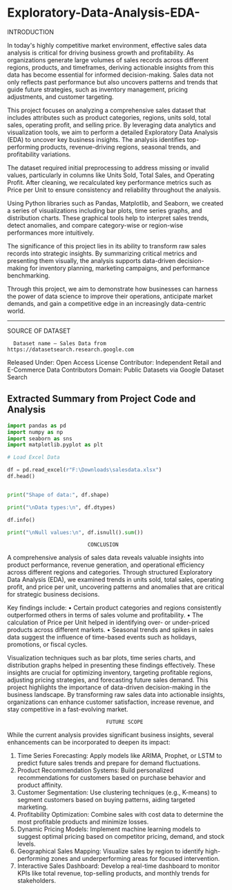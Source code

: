 # Exploratory-Data-Analysis-EDA-
INTRODUCTION


In today's highly competitive market environment, effective sales data analysis is critical for driving business growth and profitability. As organizations generate large volumes of sales records across different regions, products, and timeframes, deriving actionable insights from this data has become essential for informed decision-making. Sales data not only reflects past performance but also uncovers patterns and trends that guide future strategies, such as inventory management, pricing adjustments, and customer targeting.

This project focuses on analyzing a comprehensive sales dataset that includes attributes such as product categories, regions, units sold, total sales, operating profit, and selling price. By leveraging data analytics and visualization tools, we aim to perform a detailed Exploratory Data Analysis (EDA) to uncover key business insights. The analysis identifies top-performing products, revenue-driving regions, seasonal trends, and profitability variations.

The dataset required initial preprocessing to address missing or invalid values, particularly in columns like Units Sold, Total Sales, and Operating Profit. After cleaning, we recalculated key performance metrics such as Price per Unit to ensure consistency and reliability throughout the analysis.

Using Python libraries such as Pandas, Matplotlib, and Seaborn, we created a series of visualizations including bar plots, time series graphs, and distribution charts. These graphical tools help to interpret sales trends, detect anomalies, and compare category-wise or region-wise performances more intuitively.

The significance of this project lies in its ability to transform raw sales records into strategic insights. By summarizing critical metrics and presenting them visually, the analysis supports data-driven decision-making for inventory planning, marketing campaigns, and performance benchmarking.

Through this project, we aim to demonstrate how businesses can harness the power of data science to improve their operations, anticipate market demands, and gain a competitive edge in an increasingly data-centric world.
________________________________________


SOURCE OF DATASET 

      Dataset name – Sales Data from https://datasetsearch.research.google.com
Released Under: Open Access License
Contributor: Independent Retail and E-Commerce Data Contributors
Domain: Public Datasets via Google Dataset Search































## Extracted Summary from Project Code and Analysis

```python
import pandas as pd
import numpy as np
import seaborn as sns
import matplotlib.pyplot as plt

# Load Excel Data

df = pd.read_excel(r"F:\Downloads\salesdata.xlsx")
df.head()
```

```python

print("Shape of data:", df.shape)
```

```python
print("\nData types:\n", df.dtypes)
```

```python
df.info()
```

```python
print("\nNull values:\n", df.isnull().sum())
```

                              CONCLUSION

A comprehensive analysis of sales data reveals valuable insights into product performance, revenue generation, and operational efficiency across different regions and categories. Through structured Exploratory Data Analysis (EDA), we examined trends in units sold, total sales, operating profit, and price per unit, uncovering patterns and anomalies that are critical for strategic business decisions.

Key findings include:
•	Certain product categories and regions consistently outperformed others in terms of sales volume and profitability.
•	The calculation of Price per Unit helped in identifying over- or under-priced products across different markets.
•	Seasonal trends and spikes in sales data suggest the influence of time-based events such as holidays, promotions, or fiscal cycles.

Visualization techniques such as bar plots, time series charts, and distribution graphs helped in presenting these findings effectively. These insights are crucial for optimizing inventory, targeting profitable regions, adjusting pricing strategies, and forecasting future sales demand.
This project highlights the importance of data-driven decision-making in the business landscape. By transforming raw sales data into actionable insights, organizations can enhance customer satisfaction, increase revenue, and stay competitive in a fast-evolving market.

                                    FUTURE SCOPE

While the current analysis provides significant business insights, several enhancements can be incorporated to deepen its impact:
1.	Time Series Forecasting: Apply models like ARIMA, Prophet, or LSTM to predict future sales trends and prepare for demand fluctuations.
2.	Product Recommendation Systems: Build personalized recommendations for customers based on purchase behavior and product affinity.
3.	Customer Segmentation: Use clustering techniques (e.g., K-means) to segment customers based on buying patterns, aiding targeted marketing.
4.	Profitability Optimization: Combine sales with cost data to determine the most profitable products and minimize losses.
5.	Dynamic Pricing Models: Implement machine learning models to suggest optimal pricing based on competitor pricing, demand, and stock levels.
6.	Geographical Sales Mapping: Visualize sales by region to identify high-performing zones and underperforming areas for focused intervention.
7.	Interactive Sales Dashboard: Develop a real-time dashboard to monitor KPIs like total revenue, top-selling products, and monthly trends for stakeholders.


